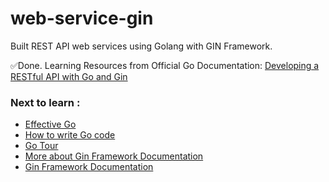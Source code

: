 # web-service-gin
Built REST API web services using Golang with GIN Framework. 

✅Done. Learning Resources from Official Go Documentation: [Developing a RESTful API with Go and Gin](https://go.dev/doc/tutorial/web-service-gin) 

### Next to learn :
- [Effective Go](https://go.dev/doc/effective_go)
- [How to write Go code](https://go.dev/doc/code)
- [Go Tour](https://go.dev/tour/welcome/1)
- [More about Gin Framework Documentation](https://pkg.go.dev/github.com/gin-gonic/gin)
- [Gin Framework Documentation](https://gin-gonic.com/docs/)


